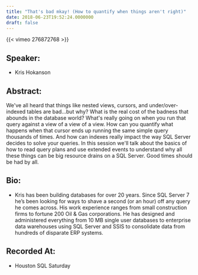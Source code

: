 ```yaml
---
title: "That's bad mkay! (How to quantify when things aren't right)"
date: 2018-06-23T19:52:24.0000000
draft: false
---
```


{{< vimeo 276872768 >}}

## Speaker:

 - Kris Hokanson

## Abstract:

<p>We've all heard that things like nested views, cursors, and under/over-indexed tables are bad...but why?  What is the real cost of the badness that abounds in the database world?  What's really going on when you run that query against a view of a view of a view.  How can you quantify what happens when that cursor ends up running the same simple query thousands of times.  And how can indexes really impact the way SQL Server decides to solve your queries.  In this session we'll talk about the basics of how to read query plans and use extended events to understand why all these things can be big resource drains on a SQL Server.  Good times should be had by all.
</p>

## Bio:

 - <p>Kris has been building databases for over 20 years. Since SQL Server 7 he’s been looking for ways to shave a second (or an hour) off any query he comes across. His work experience ranges from small construction firms to fortune 200 Oil & Gas corporations.  He has designed and administered everything from 10 MB single user databases to enterprise data warehouses using SQL Server and SSIS to consolidate data from hundreds of disparate ERP systems.
</p>

## Recorded At:

 - Houston SQL Saturday

